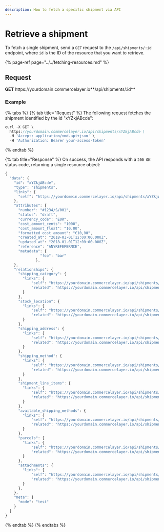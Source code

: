 ```yaml
---
description: How to fetch a specific shipment via API
---
```


# Retrieve a shipment

To fetch a single shipment, send a `GET` request to the `/api/shipments/:id` endpoint, where `id` is the ID of the resource that you want to retrieve.

{% page-ref page="../../fetching-resources.md" %}

## Request

**GET** https://<i></i>yourdomain.commercelayer.io**/api/shipments/:id**

### **Example**

{% tabs %}
{% tab title="Request" %}
The following request fetches the shipment identified by the id "xYZkjABcde":

```javascript
curl -X GET \
  https://yourdomain.commercelayer.io/api/shipments/xYZkjABcde \
  -H 'Accept: application/vnd.api+json' \
  -H 'Authorization: Bearer your-access-token'
```
{% endtab %}

{% tab title="Response" %}
On success, the API responds with a `200 OK` status code, returning a single resource object:

```javascript
{
  "data": {
    "id": "xYZkjABcde",
    "type": "shipments",
    "links": {
      "self": "https://yourdomein.commercelayer.io/api/shipments/xYZkjABcde"
    },
    "attributes": {
      "number": "#1234/S/001",
      "status": "draft",
      "currency_code": "EUR",
      "cost_amount_cents": "1000",
      "cost_amount_float": "10.00",
      "formatted_cost_amount": "€10,00",
      "created_at": "2018-01-01T12:00:00.000Z",
      "updated_at": "2018-01-01T12:00:00.000Z",
      "reference": "ANYREFEFERNCE",
      "metadata": {
                "foo": "bar"
              },
    },
    "relationships": {
      "shipping_category": {
        "links": {
            "self": "https://yourdomain.commercelayer.io/api/shipments/xYZkjABcde/relationships/shipping_category",
            "related": "https://yourdomain.commercelayer.io/api/shipments/xYZkjABcde/shipping_category"
        }
      },
      "stock_location": {
        "links": {
            "self": "https://yourdomain.commercelayer.io/api/shipments/xYZkjABcde/relationships/stock_location",
            "related": "https://yourdomain.commercelayer.io/api/shipments/xYZkjABcde/stock_location"
        }
      },
      "shipping_address": {
        "links": {
            "self": "https://yourdomain.commercelayer.io/api/shipments/xYZkjABcde/relationships/shipping_address",
            "related": "https://yourdomain.commercelayer.io/api/shipments/xYZkjABcde/shipping_address"
        }
      },
      "shipping_method": {
        "links": {
            "self": "https://yourdomain.commercelayer.io/api/shipments/xYZkjABcde/relationships/shipping_method",
            "related": "https://yourdomain.commercelayer.io/api/shipments/xYZkjABcde/shipping_method"
        }
      },
      "shipment_line_items": {
        "links": {
            "self": "https://yourdomain.commercelayer.io/api/shipments/xYZkjABcde/relationships/shipment_line_items",
            "related": "https://yourdomain.commercelayer.io/api/shipments/xYZkjABcde/shipment_line_items"
        }
      },
      "available_shipping_methods": {
        "links": {
            "self": "https://yourdomain.commercelayer.io/api/shipments/xYZkjABcde/relationships/available_shipping_methods",
            "related": "https://yourdomain.commercelayer.io/api/shipments/xYZkjABcde/available_shipping_methods"
        }
      },
      "parcels": {
        "links": {
            "self": "https://yourdomain.commercelayer.io/api/shipments/xYZkjABcde/relationships/parcels",
            "related": "https://yourdomain.commercelayer.io/api/shipments/xYZkjABcde/parcels"
        }
      },
      "attachments": {
        "links": {
            "self": "https://yourdomain.commercelayer.io/api/shipments/xYZkjABcde/relationships/attachments",
            "related": "https://yourdomain.commercelayer.io/api/shipments/xYZkjABcde/attachments"
        }
      },
    },
    "meta": {
      "mode": "test"
    }
  }
}
```
{% endtab %}
{% endtabs %}
